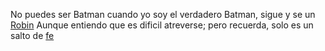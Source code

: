 No puedes ser Batman cuando yo soy el verdadero Batman, sigue y se un [Robin](../robin/robin.md)
Aunque entiendo que es dificil atreverse; pero recuerda, solo es un salto de [fe](../duda/duda.md)